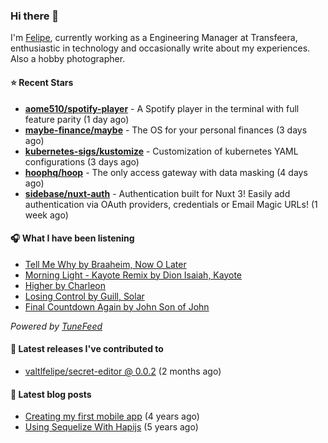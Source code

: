 ### Hi there 👋

I'm [Felipe](https://felipevm.com), currently working as a Engineering Manager at Transfeera, enthusiastic in technology and occasionally write about my experiences. Also a hobby photographer.

#### ⭐ Recent Stars
- **[aome510/spotify-player](https://github.com/aome510/spotify-player)** - A Spotify player in the terminal with full feature parity (1 day ago)
- **[maybe-finance/maybe](https://github.com/maybe-finance/maybe)** - The OS for your personal finances (3 days ago)
- **[kubernetes-sigs/kustomize](https://github.com/kubernetes-sigs/kustomize)** - Customization of kubernetes YAML configurations (3 days ago)
- **[hoophq/hoop](https://github.com/hoophq/hoop)** - The only access gateway with data masking (4 days ago)
- **[sidebase/nuxt-auth](https://github.com/sidebase/nuxt-auth)** - Authentication built for Nuxt 3! Easily add authentication via OAuth providers, credentials or Email Magic URLs! (1 week ago)

#### 🎧 What I have been listening
- [Tell Me Why by Braaheim, Now O Later](https://open.spotify.com/track/4oLEmzER8PlqV4c4IlQn25)
- [Morning Light - Kayote Remix by Dion Isaiah, Kayote](https://open.spotify.com/track/715ifzvhUmXYTPNbFnpxG4)
- [Higher by Charleon](https://open.spotify.com/track/3e6rRgKM6WPyi20BoRzpSi)
- [Losing Control by Guill, Solar](https://open.spotify.com/track/7tiD2SsF68ndYHnVTxVEQb)
- [Final Countdown Again by John Son of John](https://open.spotify.com/track/459AusJgWuTqzeyBP2OocC)

_Powered by [TuneFeed](https://tunefeed.app?ref=valtlfelipe-gh-profile)_ 

#### 🚀 Latest releases I've contributed to


- [valtlfelipe/secret-editor @ 0.0.2](https://github.com/valtlfelipe/secret-editor/releases/tag/0.0.2) (2 months ago)

#### 📄 Latest blog posts
- [Creating my first mobile app](https://felipevm.com/posts/creating-my-first-mobile-app/) (4 years ago)
- [Using Sequelize With Hapijs](https://felipevm.com/posts/using-sequelize-with-hapijs/) (5 years ago)
